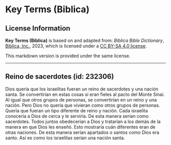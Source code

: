 # Key Terms (Biblica)

## License Information

**Key Terms (Biblica)** is based on and adapted from: _Biblica Bible Dictionary_, [Biblica, Inc.](https://www.biblica.com/), 2023, which is licensed under a [CC BY-SA 4.0 license](https://creativecommons.org/licenses/by-sa/4.0/legalcode.en).

This markdown version is provided under the same license.



--------------------------------

## Reino de sacerdotes (id: 232306)

Dios quería que los israelitas fueran un reino de sacerdotes y una nación santa. Se convertirían en estas cosas si eran fieles al pacto del Monte Sinaí. Al igual que otros grupos de personas, se convertirían en un reino y una nación. Pero Dios no quería que vivieran como otros grupos de personas. Quería que fueran un tipo diferente de reino y nación. Cada israelita conocería a Dios de cerca y le serviría. De esta manera serían como sacerdotes. Todos juntos obedecerían a Dios y tratarían a los demás de la manera en que Dios les enseñó. Esto mostraría cuán diferentes eran de otras naciones. De esta manera serían apartados o santos como Dios era santo. Así es como los israelitas serían una nación santa.



